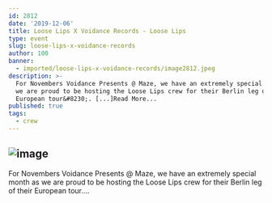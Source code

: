 ```yaml
---
id: 2812
date: '2019-12-06'
title: Loose Lips X Voidance Records - Loose Lips
type: event
slug: loose-lips-x-voidance-records
author: 100
banner:
  - imported/loose-lips-x-voidance-records/image2812.jpeg
description: >-
  For Novembers Voidance Presents @ Maze, we have an extremely special month as
  we are proud to be hosting the Loose Lips crew for their Berlin leg of their
  European tour&#8230;. [...]Read More...
published: true
tags:
  - crew
---
```

![image](../imported/loose-lips-x-voidance-records/image2812.jpeg)
---
For Novembers Voidance Presents @ Maze, we have an extremely special month as we are proud to be hosting the Loose Lips crew for their Berlin leg of their European tour….